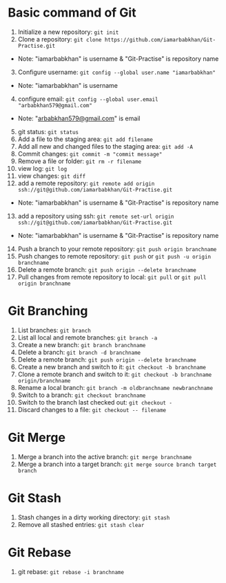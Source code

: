 # Basic command of Git

1. Initialize a new repository: `git init`
2. Clone a repository: `git clone https://github.com/iamarbabkhan/Git-Practise.git`
* Note: "iamarbabkhan" is username & "Git-Practise" is repository name
3. Configure username: `git config --global user.name "iamarbabkhan"`
* Note: "iamarbabkhan" is username
4. configure email: `git config --global user.email "arbabkhan579@gmail.com"`
* Note: "arbabkhan579@gmail.com" is email
5. git status: `git status`
6. Add a file to the staging area: `git add filename` 
7. Add all new and changed files to the staging area: `git add -A`
8. Commit changes: `git commit -m "commit message"`
9. Remove a file or folder: `git rm -r filename`
10. view log: `git log`
11. view changes: `git diff`
12. add a remote repository: `git remote add origin ssh://git@github.com/iamarbabkhan/Git-Practise.git`
* Note: "iamarbabkhan" is username & "Git-Practise" is repository name
13. add a repository using ssh: `git remote set-url origin ssh://git@github.com/iamarbabkhan/Git-Practise.git`
* Note: "iamarbabkhan" is username & "Git-Practise" is repository name
14. Push a branch to your remote repository: `git push origin branchname`
15. Push changes to remote repository: `git push` or `git push -u origin branchname`
16. Delete a remote branch:  `git push origin --delete branchname`
17. Pull changes from remote repository to local: `git pull` or  `git pull origin branchname`

# Git Branching

1. List branches: `git branch` 
2. List all local and remote branches:  `git branch -a`
3. Create a new branch: `git branch branchname`
4. Delete a branch: `git branch -d branchname` 
5. Delete a remote branch: `git push origin --delete branchname` 
6. Create a new branch and switch to it: `git checkout -b branchname`
7. Clone a remote branch and switch to it: `git checkout -b branchname origin/branchname`
8. Rename a local branch: `git branch -m oldbranchname newbranchname`
9. Switch to a branch: `git checkout branchname` 
10. Switch to the branch last checked out: `git checkout -`
11. Discard changes to a file: `git checkout -- filename`

# Git Merge
   
1. Merge a branch into the active branch: `git merge branchname`
2. Merge a branch into a target branch: `git merge source branch target branch`

# Git Stash

1. Stash changes in a dirty working directory: `git stash`
2. Remove all stashed entries: `git stash clear`

# Git Rebase

1. git rebase: `git rebase -i branchname`







